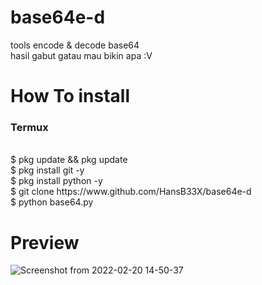 # base64e-d
tools encode & decode base64<br>
hasil gabut gatau mau bikin apa :V<br>

# How To install
<h3>Termux</h3><br>
$ pkg update && pkg update<br>
$ pkg install git -y<br>
$ pkg install python -y<br>
$ git clone https://www.github.com/HansB33X/base64e-d<br>
$ python base64.py<br>

# Preview
![Screenshot from 2022-02-20 14-50-37](https://user-images.githubusercontent.com/97372552/154833574-0220910f-1fbc-430d-b0c6-9a4090bae243.png)
